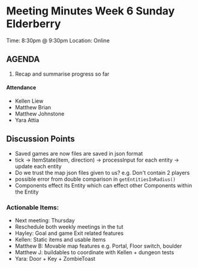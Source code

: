 # Meeting Minutes Week 6 Sunday Elderberry
Time: 8:30pm @ 9:30pm
Location:        Online

## AGENDA
  1. Recap and summarise progress so far

#### Attendance
* Kellen Liew
* Matthew Brian
* Matthew Johnstone
* Yara Attia

## Discussion Points
- Saved games are now files are saved in json format
- tick -> ItemState(item, direction) -> processInput for each entity -> update each entity
- Do we trust the map json files given to us? e.g. Don't contain 2 players
- possible error from double comparison in ```getEntitiesInRadius()```
- Components effect its Entity which can effect other Components within the Entity

### Actionable Items: 
* Next meeting: Thursday
* Reschedule both weekly meetings in the tut 
* Hayley: Goal and game Exit related features
* Kellen: Static items and usable items
* Matthew B: Movable map features e.g. Portal, Floor switch, boulder
* Matthew J: buildables to coordinate with Kellen + dungeon tests
* Yara: Door + Key + ZombieToast